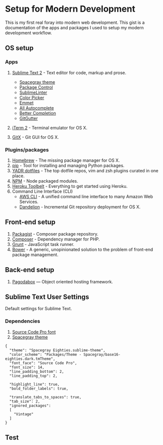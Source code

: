 # Setup for Modern Development
This is my first real foray into modern web development. This gist is a documentation of the apps and packages I used to setup my modern development workflow.

## OS setup
### Apps
1. [Sublime Text 2](http://www.sublimetext.com/2) - Text editor for code, markup and prose.
	- [Spacegray theme](http://kkga.github.io/spacegray/)
	- [Package Control](https://sublime.wbond.net/)
	- [SublimeLinter](https://github.com/SublimeLinter/SublimeLinter-for-ST2)
	- [Color Picker](https://github.com/weslly/ColorPicker)
	- [Emmet](http://emmet.io/)
	- [All Autocomplete](https://github.com/alienhard/SublimeAllAutocomplete)
	- [Better Completion](https://github.com/Pleasurazy/Sublime-Better-Completion)
	- [GitGutter](https://github.com/jisaacks/GitGutter)
	
2. [iTerm 2](http://www.iterm2.com/) - Terminal emulator for OS X.
3. [GitX](http://gitx.frim.nl/) - Git GUI for OS X.

### Plugins/packages
1. [Homebrew](http://brew.sh/) - The missing package manager for OS X.
2. [pip](http://www.pip-installer.org/en/latest/) - Tool for installing and managing Python packages.
3. [YADR dotfiles](https://github.com/skwp/dotfiles) - The top dotfile repos, vim and zsh plugins curated in one place.
4. [NPM](https://www.npmjs.org/) - Node packaged modules.
5. [Heroku Toolbelt](https://toolbelt.heroku.com/) - Everything to get started using Heroku.
6. Command Line Interface (CLI)
	- [AWS CLI](http://aws.amazon.com/cli/) - A unified command line interface to many Amazon Web Services.
	- [Dandelion](https://github.com/scttnlsn/dandelion) - Incremental Git repository deployment for OS X.

## Front-end setup
1. [Packagist](https://packagist.org/) - Composer package repository.
2. [Composer](https://getcomposer.org/) - Dependency manager for PHP.
3. [Grunt](http://gruntjs.com/getting-started) - JavaScript task runner.
4. [Bower](https://github.com/bower/bower) - A generic, unopinionated solution to the problem of front-end package management.

## Back-end setup
1. [Pagodabox](https://pagodabox.com/) — Object oriented hosting framework.

## Sublime Text User Settings
Default settings for Sublime Text.

### Dependencies
1. [Source Code Pro font](https://github.com/adobe-fonts/source-code-pro)
1. [Spacegray theme](http://kkga.github.io/spacegray/)
```
{
  "theme": "Spacegray Eighties.sublime-theme",
  "color_scheme": "Packages/Theme - Spacegray/base16-eighties.dark.tmTheme",
  "font_face": "Source Code Pro",
  "font_size": 14,
  "line_padding_bottom": 2,
  "line_padding_top": 2,

  "highlight_line": true,
  "bold_folder_labels": true,

  "translate_tabs_to_spaces": true,
  "tab_size": 2,
  "ignored_packages":
  [
    "Vintage"
  ]
}
```

## Test
